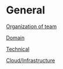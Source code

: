 # General 

[Organization of team](/general/organization/README.md)

[Domain](/general/domain/README.md)

[Technical](/general/technical/README.md)

[Cloud/Infrastructure](/general/infrastructure/README.md)

